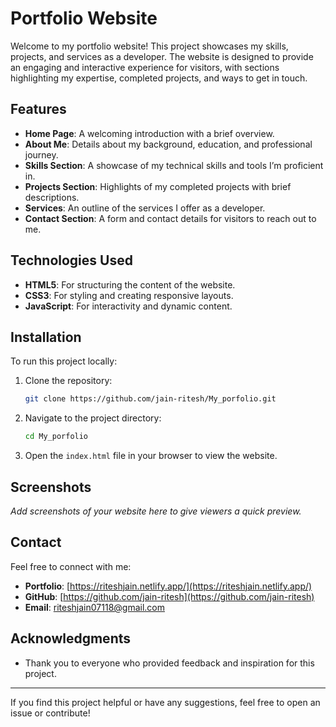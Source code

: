 # Portfolio Website

Welcome to my portfolio website! This project showcases my skills, projects, and services as a developer. The website is designed to provide an engaging and interactive experience for visitors, with sections highlighting my expertise, completed projects, and ways to get in touch.

## Features

- **Home Page**: A welcoming introduction with a brief overview.
- **About Me**: Details about my background, education, and professional journey.
- **Skills Section**: A showcase of my technical skills and tools I’m proficient in.
- **Projects Section**: Highlights of my completed projects with brief descriptions.
- **Services**: An outline of the services I offer as a developer.
- **Contact Section**: A form and contact details for visitors to reach out to me.

## Technologies Used

- **HTML5**: For structuring the content of the website.
- **CSS3**: For styling and creating responsive layouts.
- **JavaScript**: For interactivity and dynamic content.

## Installation

To run this project locally:

1. Clone the repository:
   ```bash
   git clone https://github.com/jain-ritesh/My_porfolio.git
   ```
2. Navigate to the project directory:
   ```bash
   cd My_porfolio
   ```
3. Open the `index.html` file in your browser to view the website.

## Screenshots

_Add screenshots of your website here to give viewers a quick preview._

## Contact

Feel free to connect with me:

- **Portfolio**: [https://riteshjain.netlify.app/](https://riteshjain.netlify.app/)
- **GitHub**: [https://github.com/jain-ritesh](https://github.com/jain-ritesh)
- **Email**: [riteshjain07118@gmail.com](riteshjain07118@gmail.com)

## Acknowledgments

- Thank you to everyone who provided feedback and inspiration for this project.

---

If you find this project helpful or have any suggestions, feel free to open an issue or contribute!

